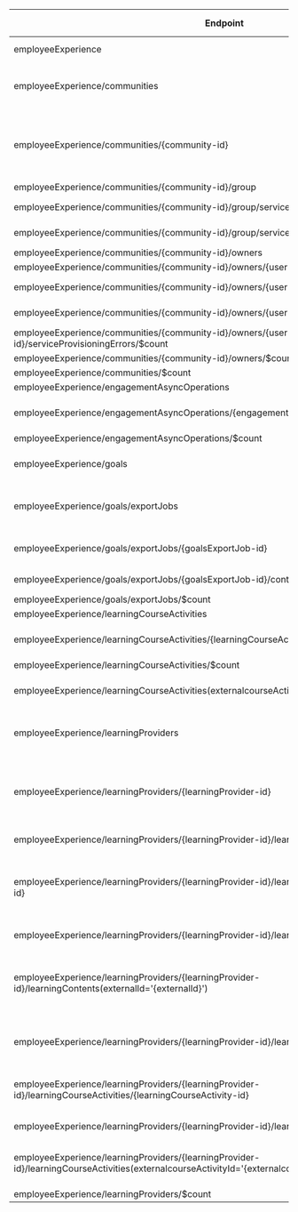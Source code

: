 | Endpoint | v1.0 | V1.0-Url | v1.0-Methods | v1.0-docs | beta | Beta-Url | Beta-Methods | Beta-Docs | Path | Root | Children | Segment |
| ----------| ----------| ----------| ----------| ----------| ----------| ----------| ----------| ----------| ----------| ----------| ----------| ----------|
| employeeExperience| True| https://graph.microsoft.com/v1.0/employeeExperience| Get Patch|  | True| https://graph.microsoft.com/beta/employeeExperience| Get Patch|  | employeeExperience| employeeExperience| 6| employeeExperience|
| employeeExperience/communities| True| https://graph.microsoft.com/v1.0/employeeExperience/communities| Get Post| https://learn.microsoft.com/graph/api/employeeexperience-list-communities?view=graph-rest-1.0 https://learn.microsoft.com/graph/api/employeeexperience-post-communities?view=graph-rest-1.0| True| https://graph.microsoft.com/beta/employeeExperience/communities| Get Post| https://learn.microsoft.com/graph/api/employeeexperience-list-communities?view=graph-rest-beta https://learn.microsoft.com/graph/api/employeeexperience-post-communities?view=graph-rest-beta| employeeExperience communities| employeeExperience| 2| communities|
| employeeExperience/communities/{community-id}| True| https://graph.microsoft.com/v1.0/employeeExperience/communities/{community-id}| Get Patch Delete| https://learn.microsoft.com/graph/api/community-get?view=graph-rest-1.0 https://learn.microsoft.com/graph/api/community-update?view=graph-rest-1.0 https://learn.microsoft.com/graph/api/community-delete?view=graph-rest-1.0| True| https://graph.microsoft.com/beta/employeeExperience/communities/{community-id}| Get Patch Delete| https://learn.microsoft.com/graph/api/community-get?view=graph-rest-beta https://learn.microsoft.com/graph/api/community-update?view=graph-rest-beta https://learn.microsoft.com/graph/api/community-delete?view=graph-rest-beta| employeeExperience communities {community-id}| employeeExperience| 2| {community-id}|
| employeeExperience/communities/{community-id}/group| True| https://graph.microsoft.com/v1.0/employeeExperience/communities/{community-id}/group| Get| | True| https://graph.microsoft.com/beta/employeeExperience/communities/{community-id}/group| Get| | employeeExperience communities {community-id} group| employeeExperience| 1| group|
| employeeExperience/communities/{community-id}/group/serviceProvisioningErrors| True| https://graph.microsoft.com/v1.0/employeeExperience/communities/{community-id}/group/serviceProvisioningErrors| Get| | True| https://graph.microsoft.com/beta/employeeExperience/communities/{community-id}/group/serviceProvisioningErrors| Get| | employeeExperience communities {community-id} group serviceProvisioningErrors| employeeExperience| 1| serviceProvisioningErrors|
| employeeExperience/communities/{community-id}/group/serviceProvisioningErrors/$count| True| https://graph.microsoft.com/v1.0/employeeExperience/communities/{community-id}/group/serviceProvisioningErrors/$count| Get| | True| https://graph.microsoft.com/beta/employeeExperience/communities/{community-id}/group/serviceProvisioningErrors/$count| Get| | employeeExperience communities {community-id} group serviceProvisioningErrors $count| employeeExperience| 0| $count|
| employeeExperience/communities/{community-id}/owners| True| https://graph.microsoft.com/v1.0/employeeExperience/communities/{community-id}/owners| Get| | True| https://graph.microsoft.com/beta/employeeExperience/communities/{community-id}/owners| Get| | employeeExperience communities {community-id} owners| employeeExperience| 2| owners|
| employeeExperience/communities/{community-id}/owners/{user-id}| True| https://graph.microsoft.com/v1.0/employeeExperience/communities/{community-id}/owners/{user-id}| Get| | True| https://graph.microsoft.com/beta/employeeExperience/communities/{community-id}/owners/{user-id}| Get| | employeeExperience communities {community-id} owners {user-id}| employeeExperience| 2| {user-id}|
| employeeExperience/communities/{community-id}/owners/{user-id}/mailboxSettings| True| https://graph.microsoft.com/v1.0/employeeExperience/communities/{community-id}/owners/{user-id}/mailboxSettings| Get Patch|  | True| https://graph.microsoft.com/beta/employeeExperience/communities/{community-id}/owners/{user-id}/mailboxSettings| Get Patch|  | employeeExperience communities {community-id} owners {user-id} mailboxSettings| employeeExperience| 0| mailboxSettings|
| employeeExperience/communities/{community-id}/owners/{user-id}/serviceProvisioningErrors| True| https://graph.microsoft.com/v1.0/employeeExperience/communities/{community-id}/owners/{user-id}/serviceProvisioningErrors| Get| | True| https://graph.microsoft.com/beta/employeeExperience/communities/{community-id}/owners/{user-id}/serviceProvisioningErrors| Get| | employeeExperience communities {community-id} owners {user-id} serviceProvisioningErrors| employeeExperience| 1| serviceProvisioningErrors|
| employeeExperience/communities/{community-id}/owners/{user-id}/serviceProvisioningErrors/$count| True| https://graph.microsoft.com/v1.0/employeeExperience/communities/{community-id}/owners/{user-id}/serviceProvisioningErrors/$count| Get| | True| https://graph.microsoft.com/beta/employeeExperience/communities/{community-id}/owners/{user-id}/serviceProvisioningErrors/$count| Get| | employeeExperience communities {community-id} owners {user-id} serviceProvisioningErrors $count| employeeExperience| 0| $count|
| employeeExperience/communities/{community-id}/owners/$count| True| https://graph.microsoft.com/v1.0/employeeExperience/communities/{community-id}/owners/$count| Get| | True| https://graph.microsoft.com/beta/employeeExperience/communities/{community-id}/owners/$count| Get| | employeeExperience communities {community-id} owners $count| employeeExperience| 0| $count|
| employeeExperience/communities/$count| True| https://graph.microsoft.com/v1.0/employeeExperience/communities/$count| Get| | True| https://graph.microsoft.com/beta/employeeExperience/communities/$count| Get| | employeeExperience communities $count| employeeExperience| 0| $count|
| employeeExperience/engagementAsyncOperations| True| https://graph.microsoft.com/v1.0/employeeExperience/engagementAsyncOperations| Get Post|  | True| https://graph.microsoft.com/beta/employeeExperience/engagementAsyncOperations| Get Post|  | employeeExperience engagementAsyncOperations| employeeExperience| 2| engagementAsyncOperations|
| employeeExperience/engagementAsyncOperations/{engagementAsyncOperation-id}| True| https://graph.microsoft.com/v1.0/employeeExperience/engagementAsyncOperations/{engagementAsyncOperation-id}| Get Patch Delete| https://learn.microsoft.com/graph/api/engagementasyncoperation-get?view=graph-rest-1.0  | True| https://graph.microsoft.com/beta/employeeExperience/engagementAsyncOperations/{engagementAsyncOperation-id}| Get Patch Delete| https://learn.microsoft.com/graph/api/engagementasyncoperation-get?view=graph-rest-beta  | employeeExperience engagementAsyncOperations {engagementAsyncOperation-id}| employeeExperience| 0| {engagementAsyncOperation-id}|
| employeeExperience/engagementAsyncOperations/$count| True| https://graph.microsoft.com/v1.0/employeeExperience/engagementAsyncOperations/$count| Get| | True| https://graph.microsoft.com/beta/employeeExperience/engagementAsyncOperations/$count| Get| | employeeExperience engagementAsyncOperations $count| employeeExperience| 0| $count|
| employeeExperience/goals| False| | |  | True| https://graph.microsoft.com/beta/employeeExperience/goals| Get Patch Delete|   | employeeExperience goals| employeeExperience| 1| goals|
| employeeExperience/goals/exportJobs| False| | |  | True| https://graph.microsoft.com/beta/employeeExperience/goals/exportJobs| Get Post| https://learn.microsoft.com/graph/api/goals-list-exportjobs?view=graph-rest-beta https://learn.microsoft.com/graph/api/goals-post-exportjobs?view=graph-rest-beta| employeeExperience goals exportJobs| employeeExperience| 2| exportJobs|
| employeeExperience/goals/exportJobs/{goalsExportJob-id}| False| | |  | True| https://graph.microsoft.com/beta/employeeExperience/goals/exportJobs/{goalsExportJob-id}| Get Patch Delete|   | employeeExperience goals exportJobs {goalsExportJob-id}| employeeExperience| 1| {goalsExportJob-id}|
| employeeExperience/goals/exportJobs/{goalsExportJob-id}/content| False| | |  | True| https://graph.microsoft.com/beta/employeeExperience/goals/exportJobs/{goalsExportJob-id}/content| Get Put Delete|   | employeeExperience goals exportJobs {goalsExportJob-id} content| employeeExperience| 0| content|
| employeeExperience/goals/exportJobs/$count| False| | |  | True| https://graph.microsoft.com/beta/employeeExperience/goals/exportJobs/$count| Get| | employeeExperience goals exportJobs $count| employeeExperience| 0| $count|
| employeeExperience/learningCourseActivities| True| https://graph.microsoft.com/v1.0/employeeExperience/learningCourseActivities| Get Post|  | True| https://graph.microsoft.com/beta/employeeExperience/learningCourseActivities| Get Post|  | employeeExperience learningCourseActivities| employeeExperience| 2| learningCourseActivities|
| employeeExperience/learningCourseActivities/{learningCourseActivity-id}| True| https://graph.microsoft.com/v1.0/employeeExperience/learningCourseActivities/{learningCourseActivity-id}| Get Patch Delete| https://learn.microsoft.com/graph/api/learningcourseactivity-get?view=graph-rest-1.0  | True| https://graph.microsoft.com/beta/employeeExperience/learningCourseActivities/{learningCourseActivity-id}| Get Patch Delete| https://learn.microsoft.com/graph/api/learningcourseactivity-get?view=graph-rest-beta  | employeeExperience learningCourseActivities {learningCourseActivity-id}| employeeExperience| 0| {learningCourseActivity-id}|
| employeeExperience/learningCourseActivities/$count| True| https://graph.microsoft.com/v1.0/employeeExperience/learningCourseActivities/$count| Get| | True| https://graph.microsoft.com/beta/employeeExperience/learningCourseActivities/$count| Get| | employeeExperience learningCourseActivities $count| employeeExperience| 0| $count|
| employeeExperience/learningCourseActivities(externalcourseActivityId='{externalcourseActivityId}')| True| https://graph.microsoft.com/v1.0/employeeExperience/learningCourseActivities(externalcourseActivityId='{externalcourseActivityId}')| Get Patch Delete| https://learn.microsoft.com/graph/api/learningcourseactivity-get?view=graph-rest-1.0  | True| https://graph.microsoft.com/beta/employeeExperience/learningCourseActivities(externalcourseActivityId='{externalcourseActivityId}')| Get Patch Delete| https://learn.microsoft.com/graph/api/learningcourseactivity-get?view=graph-rest-beta  | employeeExperience learningCourseActivities(externalcourseActivityId='{externalcourseActivityId}')| employeeExperience| 0| learningCourseActivities(externalcourseActivityId='{externalcourseActivityId}')|
| employeeExperience/learningProviders| True| https://graph.microsoft.com/v1.0/employeeExperience/learningProviders| Get Post| https://learn.microsoft.com/graph/api/employeeexperience-list-learningproviders?view=graph-rest-1.0 https://learn.microsoft.com/graph/api/employeeexperience-post-learningproviders?view=graph-rest-1.0| True| https://graph.microsoft.com/beta/employeeExperience/learningProviders| Get Post| https://learn.microsoft.com/graph/api/employeeexperience-list-learningproviders?view=graph-rest-beta https://learn.microsoft.com/graph/api/employeeexperience-post-learningproviders?view=graph-rest-beta| employeeExperience learningProviders| employeeExperience| 2| learningProviders|
| employeeExperience/learningProviders/{learningProvider-id}| True| https://graph.microsoft.com/v1.0/employeeExperience/learningProviders/{learningProvider-id}| Get Patch Delete| https://learn.microsoft.com/graph/api/learningprovider-get?view=graph-rest-1.0 https://learn.microsoft.com/graph/api/learningprovider-update?view=graph-rest-1.0 https://learn.microsoft.com/graph/api/employeeexperience-delete-learningproviders?view=graph-rest-1.0| True| https://graph.microsoft.com/beta/employeeExperience/learningProviders/{learningProvider-id}| Get Patch Delete| https://learn.microsoft.com/graph/api/learningprovider-get?view=graph-rest-beta https://learn.microsoft.com/graph/api/learningprovider-update?view=graph-rest-beta https://learn.microsoft.com/graph/api/employeeexperience-delete-learningproviders?view=graph-rest-beta| employeeExperience learningProviders {learningProvider-id}| employeeExperience| 4| {learningProvider-id}|
| employeeExperience/learningProviders/{learningProvider-id}/learningContents| True| https://graph.microsoft.com/v1.0/employeeExperience/learningProviders/{learningProvider-id}/learningContents| Get Post| https://learn.microsoft.com/graph/api/learningprovider-list-learningcontents?view=graph-rest-1.0 | True| https://graph.microsoft.com/beta/employeeExperience/learningProviders/{learningProvider-id}/learningContents| Get Post| https://learn.microsoft.com/graph/api/learningprovider-list-learningcontents?view=graph-rest-beta | employeeExperience learningProviders {learningProvider-id} learningContents| employeeExperience| 2| learningContents|
| employeeExperience/learningProviders/{learningProvider-id}/learningContents/{learningContent-id}| True| https://graph.microsoft.com/v1.0/employeeExperience/learningProviders/{learningProvider-id}/learningContents/{learningContent-id}| Get Patch Delete| https://learn.microsoft.com/graph/api/learningcontent-get?view=graph-rest-1.0  https://learn.microsoft.com/graph/api/learningprovider-delete-learningcontents?view=graph-rest-1.0| True| https://graph.microsoft.com/beta/employeeExperience/learningProviders/{learningProvider-id}/learningContents/{learningContent-id}| Get Patch Delete| https://learn.microsoft.com/graph/api/learningcontent-get?view=graph-rest-beta https://learn.microsoft.com/graph/api/learningcontent-update?view=graph-rest-beta https://learn.microsoft.com/graph/api/learningprovider-delete-learningcontents?view=graph-rest-beta| employeeExperience learningProviders {learningProvider-id} learningContents {learningContent-id}| employeeExperience| 0| {learningContent-id}|
| employeeExperience/learningProviders/{learningProvider-id}/learningContents/$count| True| https://graph.microsoft.com/v1.0/employeeExperience/learningProviders/{learningProvider-id}/learningContents/$count| Get| | True| https://graph.microsoft.com/beta/employeeExperience/learningProviders/{learningProvider-id}/learningContents/$count| Get| | employeeExperience learningProviders {learningProvider-id} learningContents $count| employeeExperience| 0| $count|
| employeeExperience/learningProviders/{learningProvider-id}/learningContents(externalId='{externalId}')| True| https://graph.microsoft.com/v1.0/employeeExperience/learningProviders/{learningProvider-id}/learningContents(externalId='{externalId}')| Get Patch Delete| https://learn.microsoft.com/graph/api/learningcontent-get?view=graph-rest-1.0  https://learn.microsoft.com/graph/api/learningprovider-delete-learningcontents?view=graph-rest-1.0| True| https://graph.microsoft.com/beta/employeeExperience/learningProviders/{learningProvider-id}/learningContents(externalId='{externalId}')| Get Patch Delete| https://learn.microsoft.com/graph/api/learningcontent-get?view=graph-rest-beta https://learn.microsoft.com/graph/api/learningcontent-update?view=graph-rest-beta https://learn.microsoft.com/graph/api/learningprovider-delete-learningcontents?view=graph-rest-beta| employeeExperience learningProviders {learningProvider-id} learningContents(externalId='{externalId}')| employeeExperience| 0| learningContents(externalId='{externalId}')|
| employeeExperience/learningProviders/{learningProvider-id}/learningCourseActivities| True| https://graph.microsoft.com/v1.0/employeeExperience/learningProviders/{learningProvider-id}/learningCourseActivities| Get Post| https://learn.microsoft.com/graph/api/learningcourseactivity-get?view=graph-rest-1.0 https://learn.microsoft.com/graph/api/employeeexperienceuser-post-learningcourseactivities?view=graph-rest-1.0| True| https://graph.microsoft.com/beta/employeeExperience/learningProviders/{learningProvider-id}/learningCourseActivities| Get Post| https://learn.microsoft.com/graph/api/learningcourseactivity-get?view=graph-rest-beta https://learn.microsoft.com/graph/api/employeeexperienceuser-post-learningcourseactivities?view=graph-rest-beta| employeeExperience learningProviders {learningProvider-id} learningCourseActivities| employeeExperience| 2| learningCourseActivities|
| employeeExperience/learningProviders/{learningProvider-id}/learningCourseActivities/{learningCourseActivity-id}| True| https://graph.microsoft.com/v1.0/employeeExperience/learningProviders/{learningProvider-id}/learningCourseActivities/{learningCourseActivity-id}| Get Patch Delete|  https://learn.microsoft.com/graph/api/learningcourseactivity-update?view=graph-rest-1.0 https://learn.microsoft.com/graph/api/learningcourseactivity-delete?view=graph-rest-1.0| True| https://graph.microsoft.com/beta/employeeExperience/learningProviders/{learningProvider-id}/learningCourseActivities/{learningCourseActivity-id}| Get Patch Delete|  https://learn.microsoft.com/graph/api/learningcourseactivity-update?view=graph-rest-beta https://learn.microsoft.com/graph/api/learningcourseactivity-delete?view=graph-rest-beta| employeeExperience learningProviders {learningProvider-id} learningCourseActivities {learningCourseActivity-id}| employeeExperience| 0| {learningCourseActivity-id}|
| employeeExperience/learningProviders/{learningProvider-id}/learningCourseActivities/$count| True| https://graph.microsoft.com/v1.0/employeeExperience/learningProviders/{learningProvider-id}/learningCourseActivities/$count| Get| | True| https://graph.microsoft.com/beta/employeeExperience/learningProviders/{learningProvider-id}/learningCourseActivities/$count| Get| | employeeExperience learningProviders {learningProvider-id} learningCourseActivities $count| employeeExperience| 0| $count|
| employeeExperience/learningProviders/{learningProvider-id}/learningCourseActivities(externalcourseActivityId='{externalcourseActivityId}')| True| https://graph.microsoft.com/v1.0/employeeExperience/learningProviders/{learningProvider-id}/learningCourseActivities(externalcourseActivityId='{externalcourseActivityId}')| Get Patch Delete|  https://learn.microsoft.com/graph/api/learningcourseactivity-update?view=graph-rest-1.0 https://learn.microsoft.com/graph/api/learningcourseactivity-delete?view=graph-rest-1.0| True| https://graph.microsoft.com/beta/employeeExperience/learningProviders/{learningProvider-id}/learningCourseActivities(externalcourseActivityId='{externalcourseActivityId}')| Get Patch Delete|  https://learn.microsoft.com/graph/api/learningcourseactivity-update?view=graph-rest-beta https://learn.microsoft.com/graph/api/learningcourseactivity-delete?view=graph-rest-beta| employeeExperience learningProviders {learningProvider-id} learningCourseActivities(externalcourseActivityId='{externalcourseActivityId}')| employeeExperience| 0| learningCourseActivities(externalcourseActivityId='{externalcourseActivityId}')|
| employeeExperience/learningProviders/$count| True| https://graph.microsoft.com/v1.0/employeeExperience/learningProviders/$count| Get| | True| https://graph.microsoft.com/beta/employeeExperience/learningProviders/$count| Get| | employeeExperience learningProviders $count| employeeExperience| 0| $count|
